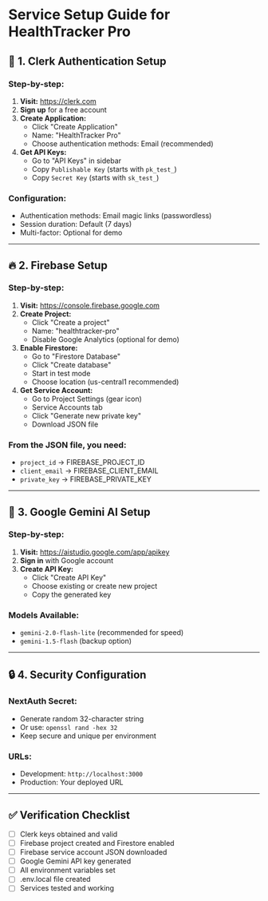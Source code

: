 # Service Setup Guide for HealthTracker Pro

## 🔐 1. Clerk Authentication Setup

### Step-by-step:
1. **Visit:** https://clerk.com
2. **Sign up** for a free account
3. **Create Application:**
   - Click "Create Application"
   - Name: "HealthTracker Pro"
   - Choose authentication methods: Email (recommended)
4. **Get API Keys:**
   - Go to "API Keys" in sidebar
   - Copy `Publishable Key` (starts with `pk_test_`)
   - Copy `Secret Key` (starts with `sk_test_`)

### Configuration:
- Authentication methods: Email magic links (passwordless)
- Session duration: Default (7 days)
- Multi-factor: Optional for demo

---

## 🔥 2. Firebase Setup

### Step-by-step:
1. **Visit:** https://console.firebase.google.com
2. **Create Project:**
   - Click "Create a project"
   - Name: "healthtracker-pro"
   - Disable Google Analytics (optional for demo)
3. **Enable Firestore:**
   - Go to "Firestore Database"
   - Click "Create database"
   - Start in test mode
   - Choose location (us-central1 recommended)
4. **Get Service Account:**
   - Go to Project Settings (gear icon)
   - Service Accounts tab
   - Click "Generate new private key"
   - Download JSON file

### From the JSON file, you need:
- `project_id` → FIREBASE_PROJECT_ID
- `client_email` → FIREBASE_CLIENT_EMAIL  
- `private_key` → FIREBASE_PRIVATE_KEY

---

## 🤖 3. Google Gemini AI Setup

### Step-by-step:
1. **Visit:** https://aistudio.google.com/app/apikey
2. **Sign in** with Google account
3. **Create API Key:**
   - Click "Create API Key"
   - Choose existing or create new project
   - Copy the generated key

### Models Available:
- `gemini-2.0-flash-lite` (recommended for speed)
- `gemini-1.5-flash` (backup option)

---

## 🔒 4. Security Configuration

### NextAuth Secret:
- Generate random 32-character string
- Or use: `openssl rand -hex 32`
- Keep secure and unique per environment

### URLs:
- Development: `http://localhost:3000`
- Production: Your deployed URL

---

## ✅ Verification Checklist

- [ ] Clerk keys obtained and valid
- [ ] Firebase project created and Firestore enabled
- [ ] Firebase service account JSON downloaded
- [ ] Google Gemini API key generated
- [ ] All environment variables set
- [ ] .env.local file created
- [ ] Services tested and working

